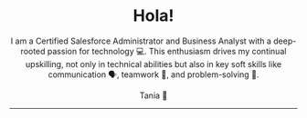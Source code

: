 <header>
  
# Hola!

I am a Certified Salesforce Administrator and Business Analyst with a deep-rooted passion for technology 💻. This enthusiasm drives my continual upskilling, not only in technical abilities but also in key soft skills like communication 🗣️, teamwork 👥, and problem-solving 🧩.

Tania 💙

<footer>

<!--
  <<< Author notes: Footer >>>
  Add a link to get support, GitHub status page, code of conduct, license link.
-->

---

</footer>
